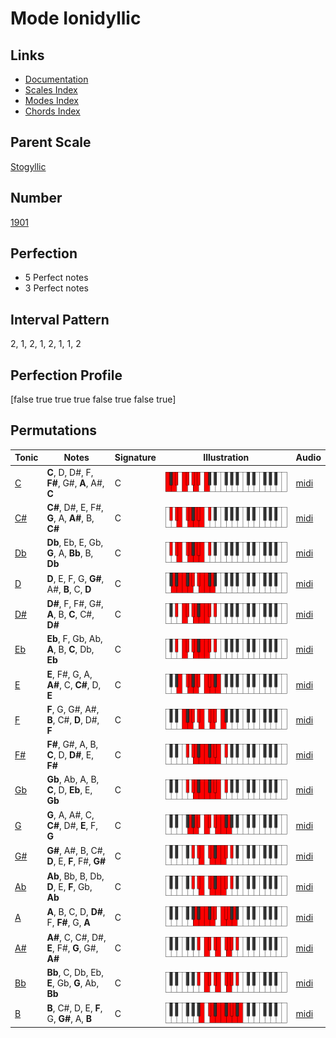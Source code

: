 # Mode Ionidyllic

## Links

- [Documentation](index.md)
- [Scales Index](Scales.md)
- [Modes Index](Modes.md)
- [Chords Index](Chords.md)

## Parent Scale

[Stogyllic](ScaleStogyllic.md)

## Number

[1901](https://ianring.com/musictheory/scales/1901)

## Perfection

- 5 Perfect notes
- 3 Perfect notes

## Interval Pattern

2, 1, 2, 1, 2, 1, 1, 2

## Perfection Profile

[false true true true false true false true]

## Permutations

| Tonic | Notes | Signature | Illustration | Audio |
|-------|-------|-----------|--------------|-------|
| [C](ModeCNaturalIonidyllic.md) | **C**, D, D#, F, **F#**, G#, **A**, A#, **C** | C | ![CNaturalIonidyllic](ModeCNaturalIonidyllic.png) | [midi](https://github.com/edipermadi/music/blob/main/docs/ModeCNaturalIonidyllic.mid?raw=true) |
| [C#](ModeCSharpIonidyllic.md) | **C#**, D#, E, F#, **G**, A, **A#**, B, **C#** | C | ![CSharpIonidyllic](ModeCSharpIonidyllic.png) | [midi](https://github.com/edipermadi/music/blob/main/docs/ModeCSharpIonidyllic.mid?raw=true) |
| [Db](ModeDFlatIonidyllic.md) | **Db**, Eb, E, Gb, **G**, A, **Bb**, B, **Db** | C | ![DFlatIonidyllic](ModeDFlatIonidyllic.png) | [midi](https://github.com/edipermadi/music/blob/main/docs/ModeDFlatIonidyllic.mid?raw=true) |
| [D](ModeDNaturalIonidyllic.md) | **D**, E, F, G, **G#**, A#, **B**, C, **D** | C | ![DNaturalIonidyllic](ModeDNaturalIonidyllic.png) | [midi](https://github.com/edipermadi/music/blob/main/docs/ModeDNaturalIonidyllic.mid?raw=true) |
| [D#](ModeDSharpIonidyllic.md) | **D#**, F, F#, G#, **A**, B, **C**, C#, **D#** | C | ![DSharpIonidyllic](ModeDSharpIonidyllic.png) | [midi](https://github.com/edipermadi/music/blob/main/docs/ModeDSharpIonidyllic.mid?raw=true) |
| [Eb](ModeEFlatIonidyllic.md) | **Eb**, F, Gb, Ab, **A**, B, **C**, Db, **Eb** | C | ![EFlatIonidyllic](ModeEFlatIonidyllic.png) | [midi](https://github.com/edipermadi/music/blob/main/docs/ModeEFlatIonidyllic.mid?raw=true) |
| [E](ModeENaturalIonidyllic.md) | **E**, F#, G, A, **A#**, C, **C#**, D, **E** | C | ![ENaturalIonidyllic](ModeENaturalIonidyllic.png) | [midi](https://github.com/edipermadi/music/blob/main/docs/ModeENaturalIonidyllic.mid?raw=true) |
| [F](ModeFNaturalIonidyllic.md) | **F**, G, G#, A#, **B**, C#, **D**, D#, **F** | C | ![FNaturalIonidyllic](ModeFNaturalIonidyllic.png) | [midi](https://github.com/edipermadi/music/blob/main/docs/ModeFNaturalIonidyllic.mid?raw=true) |
| [F#](ModeFSharpIonidyllic.md) | **F#**, G#, A, B, **C**, D, **D#**, E, **F#** | C | ![FSharpIonidyllic](ModeFSharpIonidyllic.png) | [midi](https://github.com/edipermadi/music/blob/main/docs/ModeFSharpIonidyllic.mid?raw=true) |
| [Gb](ModeGFlatIonidyllic.md) | **Gb**, Ab, A, B, **C**, D, **Eb**, E, **Gb** | C | ![GFlatIonidyllic](ModeGFlatIonidyllic.png) | [midi](https://github.com/edipermadi/music/blob/main/docs/ModeGFlatIonidyllic.mid?raw=true) |
| [G](ModeGNaturalIonidyllic.md) | **G**, A, A#, C, **C#**, D#, **E**, F, **G** | C | ![GNaturalIonidyllic](ModeGNaturalIonidyllic.png) | [midi](https://github.com/edipermadi/music/blob/main/docs/ModeGNaturalIonidyllic.mid?raw=true) |
| [G#](ModeGSharpIonidyllic.md) | **G#**, A#, B, C#, **D**, E, **F**, F#, **G#** | C | ![GSharpIonidyllic](ModeGSharpIonidyllic.png) | [midi](https://github.com/edipermadi/music/blob/main/docs/ModeGSharpIonidyllic.mid?raw=true) |
| [Ab](ModeAFlatIonidyllic.md) | **Ab**, Bb, B, Db, **D**, E, **F**, Gb, **Ab** | C | ![AFlatIonidyllic](ModeAFlatIonidyllic.png) | [midi](https://github.com/edipermadi/music/blob/main/docs/ModeAFlatIonidyllic.mid?raw=true) |
| [A](ModeANaturalIonidyllic.md) | **A**, B, C, D, **D#**, F, **F#**, G, **A** | C | ![ANaturalIonidyllic](ModeANaturalIonidyllic.png) | [midi](https://github.com/edipermadi/music/blob/main/docs/ModeANaturalIonidyllic.mid?raw=true) |
| [A#](ModeASharpIonidyllic.md) | **A#**, C, C#, D#, **E**, F#, **G**, G#, **A#** | C | ![ASharpIonidyllic](ModeASharpIonidyllic.png) | [midi](https://github.com/edipermadi/music/blob/main/docs/ModeASharpIonidyllic.mid?raw=true) |
| [Bb](ModeBFlatIonidyllic.md) | **Bb**, C, Db, Eb, **E**, Gb, **G**, Ab, **Bb** | C | ![BFlatIonidyllic](ModeBFlatIonidyllic.png) | [midi](https://github.com/edipermadi/music/blob/main/docs/ModeBFlatIonidyllic.mid?raw=true) |
| [B](ModeBNaturalIonidyllic.md) | **B**, C#, D, E, **F**, G, **G#**, A, **B** | C | ![BNaturalIonidyllic](ModeBNaturalIonidyllic.png) | [midi](https://github.com/edipermadi/music/blob/main/docs/ModeBNaturalIonidyllic.mid?raw=true) |
